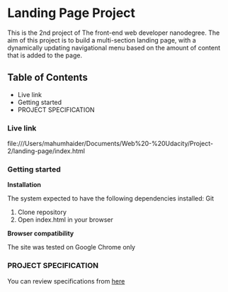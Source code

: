 # Landing Page Project

This is the 2nd project of The front-end web developer nanodegree.
The aim of this project is to build a multi-section landing page, with a dynamically updating navigational menu based on the amount of content that is added to the page.

## Table of Contents

* Live link
* Getting started
* PROJECT SPECIFICATION



### Live link
file:///Users/mahumhaider/Documents/Web%20-%20Udacity/Project-2/landing-page/index.html


### Getting started

**Installation**

The system expected to have the following dependencies installed: Git

1. Clone repository
2. Open index.html in your browser

**Browser compatibility**

The site was tested on Google Chrome only

### PROJECT SPECIFICATION

You can review specifications from [here](https://review.udacity.com/#!/rubrics/2658/view)
